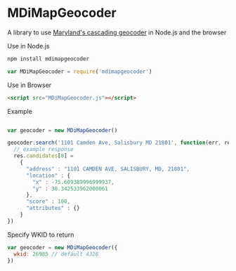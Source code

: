 MDiMapGeocoder
===============

A library to use [Maryland's cascading geocoder](http://mdimap.us/ArcGIS/rest/services/GeocodeServices/MD.State.MDCascadingLocatorWithZIPCodes/GeocodeServer/) in Node.js and the browser

Use in Node.js

```javascript
npm install mdimapgeocoder

var MDiMapGeocoder = require('mdimapgeocoder')
```

Use in Browser
```html
<script src="MDiMapGeocoder.js"></script>
```

Example
```javascript

var geocoder = new MDiMapGeocoder()

geocoder.search('1101 Camden Ave, Salisbury MD 21801', function(err, res){
  // example response
  res.candidates[0] = 
    {
      "address" : "1101 CAMDEN AVE, SALISBURY, MD, 21801",
      "location" : {
        "x" : -75.609389996999937,
        "y" : 38.342533962000061
      },
      "score" : 100,
      "attributes" : {}
    }
})
```

Specify WKID to return
```javascript
var geocoder = new MDiMapGeocoder({
  wkid: 26985 // default 4326
})
```